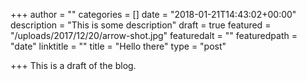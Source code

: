 +++
author = ""
categories = []
date = "2018-01-21T14:43:02+00:00"
description = "This is some description"
draft = true
featured = "/uploads/2017/12/20/arrow-shot.jpg"
featuredalt = ""
featuredpath = "date"
linktitle = ""
title = "Hello there"
type = "post"

+++
This is a draft of the blog. 
